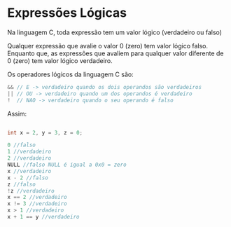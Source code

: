 # Expressões Lógicas

Na linguagem C, toda expressão tem um valor lógico (verdadeiro ou falso)

Qualquer expressão que avalie o valor 0 (zero) tem valor lógico falso.
Enquanto que, as expressões que avaliem para qualquer valor diferente de 0 (zero) tem valor lógico verdadeiro.

Os operadores lógicos da linguagem C são:

```c
&& // E -> verdadeiro quando os dois operandos são verdadeiros
|| // OU -> verdadeiro quando um dos operandos é verdadeiro
!  // NAO -> verdadeiro quando o seu operando é falso


```


Assim:


```c

int x = 2, y = 3, z = 0;

0 //falso
1 //verdadeiro
2 //verdadeiro
NULL //falso NULL é igual a 0x0 = zero
x //verdadeiro
x - 2 //falso
z //falso
!z //verdadeiro
x == 2 //verdadeiro
x != 3 //verdadeiro
x > 1 //verdadeiro
x + 1 == y //verdadeiro


```


